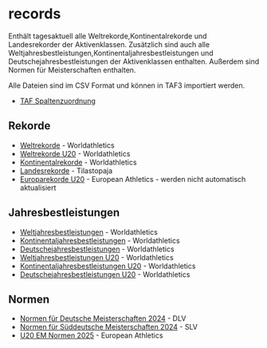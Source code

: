 # records

Enthält tagesaktuell alle Weltrekorde,Kontinentalrekorde und Landesrekorder der Aktivenklassen. Zusätzlich sind auch alle Weltjahresbestleistungen,Kontinentaljahresbestleistungen und Deutschejahresbestleistungen der Aktivenklassen enthalten. Außerdem sind Normen für Meisterschaften enthalten.

Alle Dateien sind im CSV Format und können in TAF3 importiert werden.

- [TAF Spaltenzuordnung](taf_mapping.rim)

## Rekorde

- [Weltrekorde](records/world.csv) - Worldathletics
- [Weltrekorde U20](records/world-u20.csv) - Worldathletics
- [Kontinentalrekorde](records/area.csv) - Worldathletics
- [Landesrekorde](records/national.csv) - Tilastopaja
- [Europarekorde U20](records/european-u20/) - European Athletics - werden nicht automatisch aktualisiert
  
## Jahresbestleistungen

- [Weltjahresbestleistungen](leads/senior/world.csv) - Worldathletics
- [Kontinentaljahresbestleistungen](leads/senior/area.csv) - Worldathletics
- [Deutschejahresbestleistungen](leads/senior/germany.csv) - Worldathletics
- [Weltjahresbestleistungen U20](leads/u20/world.csv) - Worldathletics
- [Kontinentaljahresbestleistungen U20](leads/u20/area.csv) - Worldathletics 
- [Deutschejahresbestleistungen U20](leads/u20/germany.csv) - Worldathletics

## Normen

- [Normen für Deutsche Meisterschaften 2024](limits/2024/dm/) - DLV
- [Normen für Süddeutsche Meisterschaften 2024](limits/2024/sdm) - SLV
- [U20 EM Normen 2025](limits/2025/em/em-u20.csv) - European Athletics
